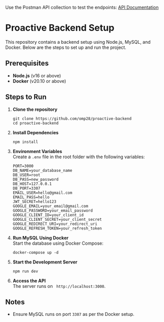 Use the Postman API collection to test the endpoints: [API Documentation](https://documenter.getpostman.com/view/32310370/2sAYHzGi2K)

# Proactive Backend Setup

This repository contains a backend setup using Node.js, MySQL, and Docker. Below are the steps to set up and run the project.

## Prerequisites
- **Node.js** (v16 or above)  
- **Docker** (v20.10 or above)

## Steps to Run

1. **Clone the repository**  
   ```
   git clone https://github.com/omp28/proactive-backend
   cd proactive-backend
   ```


2.  **Install Dependencies**
    
    
    ```
    npm install
    ``` 
    
4.  **Environment Variables**  
    Create a `.env` file in the root folder with the following variables:
    ``` 
    PORT=3000
    DB_NAME=your_database_name
    DB_USER=root
    DB_PASS=new_password
    DB_HOST=127.0.0.1
    DB_PORT=3307
    EMAIL_USER=hello@gmail.com
    EMAIL_PASS=hello
    JWT_SECRET=hello123
    GOOGLE_EMAIL=your_email@gmail.com
    GOOGLE_PASSWORD=your_email_password
    GOOGLE_CLIENT_ID=your_client_id
    GOOGLE_CLIENT_SECRET=your_client_secret
    GOOGLE_REDIRECT_URI=your_redirect_uri
    GOOGLE_REFRESH_TOKEN=your_refresh_token
    ```
    
    
5.  **Run MySQL Using Docker**  
    Start the database using Docker Compose:
        
    ```
    docker-compose up -d
    ``` 
    
7.  **Start the Development Server**
    
    
    ```
    npm run dev
    ``` 
    
9.  **Access the API**  
    The server runs on ```
    http://localhost:3000```.
    

## Notes

-   Ensure MySQL runs on port `3307` as per the Docker setup.
